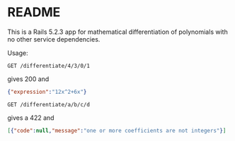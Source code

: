 # README

This is a Rails 5.2.3 app for mathematical differentiation of polynomials with no other service dependencies.

Usage:

```
GET /differentiate/4/3/0/1
```

gives 200 and

```json
{"expression":"12x^2+6x"}
```

```
GET /differentiate/a/b/c/d
```

gives a 422 and

```json
[{"code":null,"message":"one or more coefficients are not integers"}]
```

